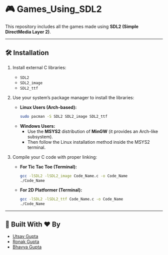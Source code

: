 # 🎮 Games_Using_SDL2

This repository includes all the games made using **SDL2 (Simple DirectMedia Layer 2)**.

---

## 🛠️ Installation

1. Install external C libraries:
   - `SDL2`
   - `SDL2_image`
   - `SDL2_ttf`

2. Use your system’s package manager to install the libraries:
   - **Linux Users (Arch-based):**
     ```bash
     sudo pacman -S SDL2 SDL2_image SDL2_ttf
     ```
   - **Windows Users:**
     - Use the **MSYS2** distribution of **MinGW** (it provides an Arch-like subsystem).
     - Then follow the Linux installation method inside the MSYS2 terminal.

3. Compile your C code with proper linking:
   - **For Tic Tac Toe (Terminal):**
     ```bash
     gcc -lSDL2 -lSDL2_image Code_Name.c -o Code_Name
     ./Code_Name
     ```
   - **For 2D Platformer (Terminal):**
     ```bash
     gcc -lSDL2 -lSDL2_ttf Code_Name.c -o Code_Name
     ./Code_Name
     ```

---

## 🙌 Built With ❤️ By

- [Utsav Gupta](https://github.com/Utsav-X-bit/)
- [Ronak Gupta](https://github.com/ronakgupta03)
- [Bhavya Gupta](https://github.com/CodebhavyaG)

